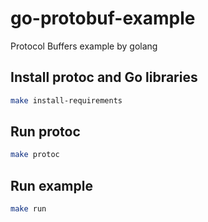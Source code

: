 # go-protobuf-example
Protocol Buffers example by golang

## Install protoc and Go libraries

```sh
make install-requirements
```

## Run protoc

```sh
make protoc
```

## Run example

```sh
make run
```
